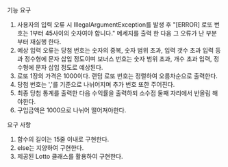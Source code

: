기능 요구
1. 사용자의 입력 오류 시 IllegalArgumentException를 발생 후 "[ERROR] 로또 번호는 1부터 45사이의 숫자여야 합니다." 메세지를 출력 한 다음 
   그 오류가 난 부분 부터 재실행 한다.
2. 예상 입력 오류는 당첨 번호는 숫자의 중복, 숫자 범위 초과, 입력 갯수 초과 입력 등과 정수형에 문자 삽입 정도이며 
   보너스 번호는 숫자 범위 초과, 개수 초과 입력, 정수형에 문자 삽입 정도로 예상된다.
3. 로또 1장의 가격은 1000이다. 랜덤 로또 번호는 정렬하여 오름차순으로 출력한다.
4. 당첨 번호는 ','를 기준으로 나뉘어지며 추가 번호 또한 주어진다.
5. 최종 당첨 통계를 출력한 다음 수익률을 출력하되 소수점 둘째 자리에서 반올림 해야한다.
6. 구입금액은 1000으로 나뉘어 떨어져야한다.

요구 사항
1. 함수의 길이는 15줄 이내로 구현한다.
2. else는 지양하여 구현한다.
3. 제공된 Lotto 클래스를 활용하여 구현한다.